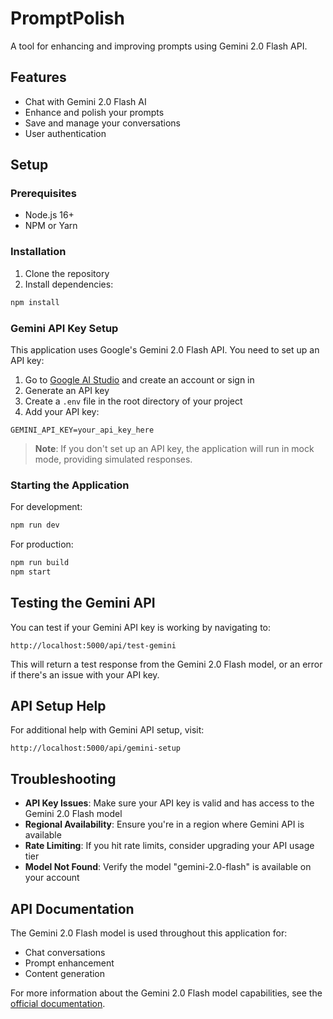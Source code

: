 # PromptPolish

A tool for enhancing and improving prompts using Gemini 2.0 Flash API.

## Features

- Chat with Gemini 2.0 Flash AI
- Enhance and polish your prompts
- Save and manage your conversations
- User authentication

## Setup

### Prerequisites

- Node.js 16+
- NPM or Yarn

### Installation

1. Clone the repository
2. Install dependencies:

```bash
npm install
```

### Gemini API Key Setup

This application uses Google's Gemini 2.0 Flash API. You need to set up an API key:

1. Go to [Google AI Studio](https://ai.google.dev/) and create an account or sign in
2. Generate an API key
3. Create a `.env` file in the root directory of your project
4. Add your API key:

```
GEMINI_API_KEY=your_api_key_here
```

> **Note**: If you don't set up an API key, the application will run in mock mode, providing simulated responses.

### Starting the Application

For development:

```bash
npm run dev
```

For production:

```bash
npm run build
npm start
```

## Testing the Gemini API

You can test if your Gemini API key is working by navigating to:

```
http://localhost:5000/api/test-gemini
```

This will return a test response from the Gemini 2.0 Flash model, or an error if there's an issue with your API key.

## API Setup Help

For additional help with Gemini API setup, visit:

```
http://localhost:5000/api/gemini-setup
```

## Troubleshooting

- **API Key Issues**: Make sure your API key is valid and has access to the Gemini 2.0 Flash model
- **Regional Availability**: Ensure you're in a region where Gemini API is available
- **Rate Limiting**: If you hit rate limits, consider upgrading your API usage tier
- **Model Not Found**: Verify the model "gemini-2.0-flash" is available on your account

## API Documentation

The Gemini 2.0 Flash model is used throughout this application for:

- Chat conversations
- Prompt enhancement
- Content generation

For more information about the Gemini 2.0 Flash model capabilities, see the [official documentation](https://ai.google.dev/gemini-api/docs/models#gemini-2.0-flash). 